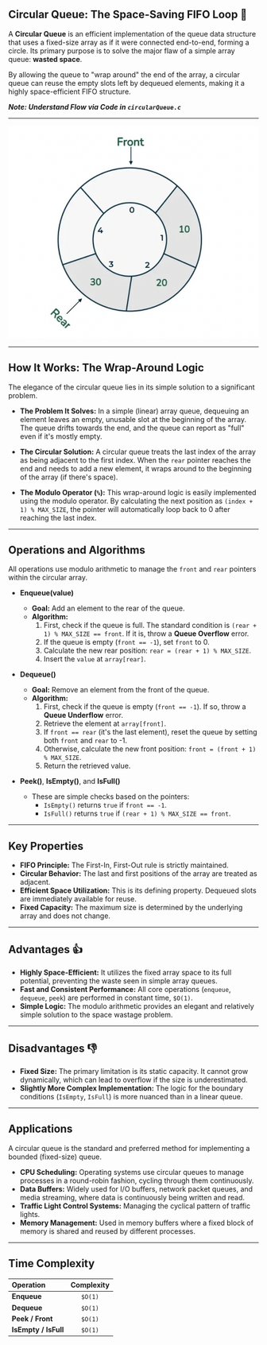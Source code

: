 ## Circular Queue: The Space-Saving FIFO Loop 🔄

A **Circular Queue** is an efficient implementation of the queue data structure that uses a fixed-size array as if it were connected end-to-end, forming a circle. Its primary purpose is to solve the major flaw of a simple array queue: **wasted space**.

By allowing the queue to "wrap around" the end of the array, a circular queue can reuse the empty slots left by dequeued elements, making it a highly space-efficient FIFO structure.

***Note: Understand Flow via Code in `circularQueue.c`***

---

![Repesentaion of Circular Queue](/assets/circularQueue.png)

---

## How It Works: The Wrap-Around Logic

The elegance of the circular queue lies in its simple solution to a significant problem.

* **The Problem It Solves:** In a simple (linear) array queue, dequeuing an element leaves an empty, unusable slot at the beginning of the array. The queue drifts towards the end, and the queue can report as "full" even if it's mostly empty.

* **The Circular Solution:** A circular queue treats the last index of the array as being adjacent to the first index. When the `rear` pointer reaches the end and needs to add a new element, it wraps around to the beginning of the array (if there's space).

* **The Modulo Operator (`%`):** This wrap-around logic is easily implemented using the modulo operator. By calculating the next position as `(index + 1) % MAX_SIZE`, the pointer will automatically loop back to 0 after reaching the last index.

---

## Operations and Algorithms

All operations use modulo arithmetic to manage the `front` and `rear` pointers within the circular array.

* **Enqueue(value)**
    * **Goal:** Add an element to the rear of the queue.
    * **Algorithm:**
        1.  First, check if the queue is full. The standard condition is `(rear + 1) % MAX_SIZE == front`. If it is, throw a **Queue Overflow** error.
        2.  If the queue is empty (`front == -1`), set `front` to 0.
        3.  Calculate the new rear position: `rear = (rear + 1) % MAX_SIZE`.
        4.  Insert the `value` at `array[rear]`.

* **Dequeue()**
    * **Goal:** Remove an element from the front of the queue.
    * **Algorithm:**
        1.  First, check if the queue is empty (`front == -1`). If so, throw a **Queue Underflow** error.
        2.  Retrieve the element at `array[front]`.
        3.  If `front == rear` (it's the last element), reset the queue by setting both `front` and `rear` to -1.
        4.  Otherwise, calculate the new front position: `front = (front + 1) % MAX_SIZE`.
        5.  Return the retrieved value.

* **Peek()**, **IsEmpty()**, and **IsFull()**
    * These are simple checks based on the pointers:
        * `IsEmpty()` returns `true` if `front == -1`.
        * `IsFull()` returns `true` if `(rear + 1) % MAX_SIZE == front`.

---

## Key Properties

* **FIFO Principle:** The First-In, First-Out rule is strictly maintained.
* **Circular Behavior:** The last and first positions of the array are treated as adjacent.
* **Efficient Space Utilization:** This is its defining property. Dequeued slots are immediately available for reuse.
* **Fixed Capacity:** The maximum size is determined by the underlying array and does not change.

---

## Advantages 👍

* **Highly Space-Efficient:** It utilizes the fixed array space to its full potential, preventing the waste seen in simple array queues.
* **Fast and Consistent Performance:** All core operations (`enqueue`, `dequeue`, `peek`) are performed in constant time, `$O(1)`.
* **Simple Logic:** The modulo arithmetic provides an elegant and relatively simple solution to the space wastage problem.

---

## Disadvantages 👎

* **Fixed Size:** The primary limitation is its static capacity. It cannot grow dynamically, which can lead to overflow if the size is underestimated.
* **Slightly More Complex Implementation:** The logic for the boundary conditions (`IsEmpty`, `IsFull`) is more nuanced than in a linear queue.

---

## Applications

A circular queue is the standard and preferred method for implementing a bounded (fixed-size) queue.

* **CPU Scheduling:** Operating systems use circular queues to manage processes in a round-robin fashion, cycling through them continuously.
* **Data Buffers:** Widely used for I/O buffers, network packet queues, and media streaming, where data is continuously being written and read.
* **Traffic Light Control Systems:** Managing the cyclical pattern of traffic lights.
* **Memory Management:** Used in memory buffers where a fixed block of memory is shared and reused by different processes.

---

## Time Complexity

| Operation          | Complexity |
| :----------------- | :--------: |
| **Enqueue** |   `$O(1)`  |
| **Dequeue** |   `$O(1)`  |
| **Peek / Front** |   `$O(1)`  |
| **IsEmpty / IsFull**|   `$O(1)`  |